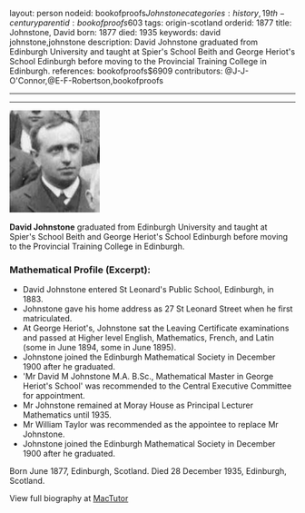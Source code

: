 layout: person
nodeid: bookofproofs$Johnstone
categories: history,19th-century
parentid: bookofproofs$603
tags: origin-scotland
orderid: 1877
title: Johnstone, David
born: 1877
died: 1935
keywords: david johnstone,johnstone
description: David Johnstone graduated from Edinburgh University and taught at Spier's School Beith and George Heriot's School Edinburgh before moving to the Provincial Training College in Edinburgh.
references: bookofproofs$6909
contributors: @J-J-O'Connor,@E-F-Robertson,bookofproofs

---



---

![Johnstone.jpg](https://github.com/bookofproofs/bookofproofs.github.io/blob/main/_sources/_assets/images/portraits/Johnstone.jpg?raw=true)

**David Johnstone** graduated from Edinburgh University and taught at Spier's School Beith and George Heriot's School Edinburgh before moving to the Provincial Training College in Edinburgh.

### Mathematical Profile (Excerpt):
* David Johnstone entered St Leonard's Public School, Edinburgh, in 1883.
* Johnstone gave his home address as 27 St Leonard Street when he first matriculated.
* At George Heriot's, Johnstone sat the Leaving Certificate examinations and passed at Higher level English, Mathematics, French, and Latin (some in June 1894, some in June 1895).
* Johnstone joined the Edinburgh Mathematical Society in December 1900 after he graduated.
* 'Mr David M Johnstone M.A. B.Sc., Mathematical Master in George Heriot's School' was recommended to the Central Executive Committee for appointment.
* Mr Johnstone remained at Moray House as Principal Lecturer Mathematics until 1935.
* Mr William Taylor was recommended as the appointee to replace Mr Johnstone.
* Johnstone joined the Edinburgh Mathematical Society in December 1900 after he graduated.

Born June 1877, Edinburgh, Scotland. Died 28 December 1935, Edinburgh, Scotland.

View full biography at [MacTutor](https://mathshistory.st-andrews.ac.uk/Biographies/Johnstone/)

